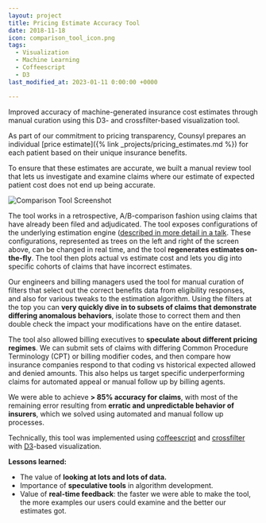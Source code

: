 ```yaml
---
layout: project
title: Pricing Estimate Accuracy Tool
date: 2018-11-18
icon: comparison_tool_icon.png
tags: 
  - Visualization
  - Machine Learning
  - Coffeescript
  - D3
last_modified_at: 2023-01-11 0:00:00 +0000

---
```

Improved accuracy of machine-generated insurance cost estimates through manual curation using this D3- and crossfilter-based visualization tool.
<!--more-->


As part of our commitment to pricing transparency, Counsyl prepares an individual [price estimate]({% link _projects/pricing_estimates.md %}) for each patient based on their unique insurance benefits.  

To ensure that these estimates are accurate, we built a manual review tool that lets us investigate and examine claims where our estimate of expected patient cost does not end up being accurate.   

![Comparison Tool Screenshot](/images/projects/comparison_tool/comparison_tool_filter.png)

The tool works in a retrospective, A/B-comparison fashion using claims that have already been filed and adjudicated.  The tool exposes configurations of the underlying estimation engine ([described in more detail in a talk](/talks/20170727_estimates_pdx_python/). These configurations, represented as trees on the left and right of the screen above, can be changed in real time, and the tool **regenerates estimates on-the-fly**.  The tool then plots actual vs estimate cost and lets you dig into specific cohorts of claims that have incorrect estimates.

Our engineers and billing managers used the tool for manual curation of filters that select out the correct benefits data from eligibility responses, and also for various tweaks to the estimation algorithm.  Using the filters at the top you can **very quickly dive in to subsets of claims that demonstrate differing anomalous behaviors**, isolate those to correct them and then double check the impact your modifications have on the entire dataset. 

The tool also allowed billing executives to **speculate about different pricing regimes**. We can submit sets of claims with differing Common Procedure Terminology (CPT) or billing modifier codes, and then compare how insurance companies respond to that coding vs historical expected allowed and denied amounts. This also helps us target specific underperforming claims for automated appeal or manual follow up by billing agents.

We were able to achieve **> 85% accuracy for claims**, with most of the remaining error resulting from **erratic and unpredictable behavior of insurers**, which we solved using automated and manual follow up processes.

Technically, this tool was implemented using [coffeescript](https://coffeescript.org/) and [crossfilter](https://github.com/crossfilter/crossfilter) with [D3](https://d3js.org/)-based visualization.  

**Lessons learned:**

* The value of **looking at lots and lots of data.**
* Importance of **speculative tools** in algorithm development.
* Value of **real-time feedback**: the faster we were able to make the tool, the more examples our users could examine and the better our estimates got.



